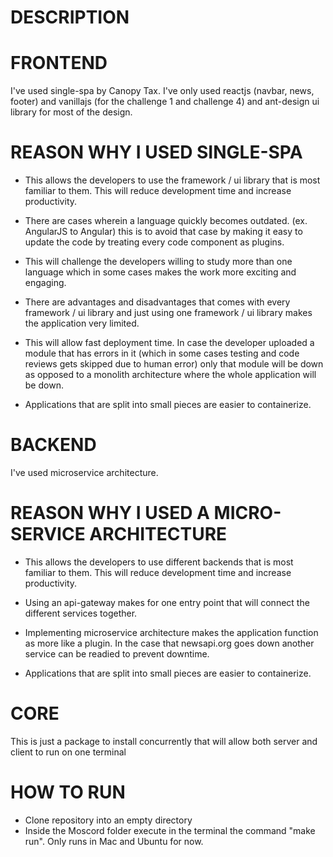# DESCRIPTION

# FRONTEND

I've used single-spa by Canopy Tax. I've only used reactjs (navbar, news, footer) and vanillajs (for the challenge 1 and challenge 4) and ant-design ui library for most of the design.

# REASON WHY I USED SINGLE-SPA

* This allows the developers to use the framework / ui library that is most familiar to them. This will reduce development time and increase productivity.

* There are cases wherein a language quickly becomes outdated. (ex. AngularJS to Angular) this is to avoid that case by making it easy to update the code by treating every code component as plugins.

* This will challenge the developers willing to study more than one language which in some cases makes the work more exciting and engaging.

* There are advantages and disadvantages that comes with every framework / ui library and just using one framework / ui library makes the application very limited.

* This will allow fast deployment time. In case the developer uploaded a module that has errors in it (which in some cases testing and code reviews gets skipped due to human error) only that module will be down as opposed to a monolith architecture where the whole application will be down.

* Applications that are split into small pieces are easier to containerize.

# BACKEND

I've used microservice architecture.

# REASON WHY I USED A MICRO-SERVICE ARCHITECTURE

* This allows the developers to use different backends that is most familiar to them. This will reduce development time and increase productivity.

* Using an api-gateway makes for one entry point that will connect the different services together.

* Implementing microservice architecture makes the application function as more like a plugin. In the case that newsapi.org goes down another service can be readied to prevent downtime. 

* Applications that are split into small pieces are easier to containerize.

# CORE

This is just a package to install concurrently that will allow both server and client to run on one terminal

# HOW TO RUN

* Clone repository into an empty directory
* Inside the Moscord folder execute in the terminal the command "make run". Only runs in Mac and Ubuntu for now.
